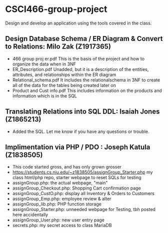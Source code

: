 # CSCI466-group-project
Design and develop an application using the tools covered in the class.

Design Database Schema / ER Diagram & Convert to Relations: Milo Zak (Z1917365)
-
- 466 group proj er.pdf
    This is the basis of the project and how to organize the data when in 3NF
- ER_Description.pdf
    Unadded, but it is a description of the entities, attributes, and relationships within the ER diagram
- Relational_schema.pdf
    It includes the relationalschema in 3NF to create all of the data for the tables being created later on
- Product and Cust info.pdf
    This includes information on the products and information which is in the SQL
    
Translating Relations into SQL DDL: Isaiah Jones (Z1865213)
-
- Added the SQL. Let me know if you have any questions or trouble. 

Implimentation via PHP / PDO : Joseph Katula (Z1838505)
-
- This code started gross, and has only grown grosser
- https://students.cs.niu.edu/~z1838505/assignGroup_Starter.php
    my class html/php repo, starter webpage to reset SQLs for testing
- assignGroup.php:
    the actual webpage, "main"
- assignGroup_Checkout.php:
    Shopping Cart confirmation page
- assignGroup_CustO.php: 
    display all Inventory & Orders to Customers
- assignGroup_Emp.php:
    employee review & alter
- assignGroup_lib.php:
    PHP function storage
- assignGroup_Starter.php:
    unneeded webpage for Testing, tbh posted here accidentally
- assignGroup_User.php:
    new user entry page
- secrets.php:
    my secret access to class MariaDB
